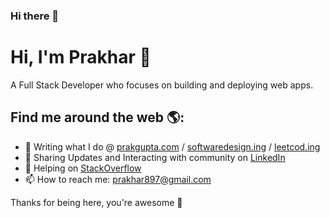 ### Hi there 👋

<!--
**prakhar897/prakhar897** is a ✨ _special_ ✨ repository because its `README.md` (this file) appears on your GitHub profile.

Here are some ideas to get you started:

- 🔭 I’m currently working on ...
- 🌱 I’m currently learning ...
- 👯 I’m looking to collaborate on ...
-  I’m looking for help with ...
- 💬 Ask me about ...
- 📫 How to reach me: ...
- 😄 Pronouns: ...
- ⚡ Fun fact: ...
-->

# Hi, I'm Prakhar 👋 

A Full Stack Developer who focuses on building and deploying web apps.

## Find me around the web 🌎:

- 🌱 Writing what I do @ [prakgupta.com](https://www.prakgupta.com/) / [softwaredesign.ing](https://www.softwaredesign.ing/) / [leetcod.ing](https://www.leetcod.ing/)
- 🔭 Sharing Updates and Interacting with community on [LinkedIn](https://linkedin.com/in/prakhar897)
- 🤔 Helping on [StackOverflow](https://stackoverflow.com/users/7293918/p-gupta)
- 📫 How to reach me: prakhar897@gmail.com

Thanks for being here, you're awesome 🙌

